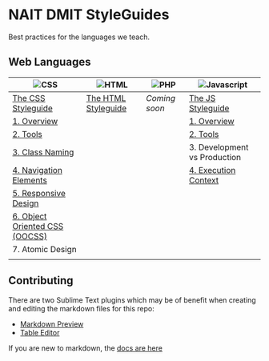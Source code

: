 NAIT DMIT StyleGuides
=====================

Best practices for the languages we teach.

## Web Languages

|                ![CSS](https://raw.github.com/nait-dmit/styleguides/master/assets/icons/css-med.png)               | ![HTML](https://raw.github.com/nait-dmit/styleguides/master/assets/icons/html-med.png) | ![PHP](https://raw.github.com/nait-dmit/styleguides/master/assets/icons/php-med.png) |      ![Javascript](https://raw.github.com/nait-dmit/styleguides/master/assets/icons/js-med.png)      |
| ----------------------------------------------------------------------------------------------------------------- | -------------------------------------------------------------------------------------- | ------------------------------------------------------------------------------------ | ---------------------------------------------------------------------------------------------------- |
| [The CSS Styleguide](https://github.com/nait-dmit/styleguides/tree/master/css)                                    | [The HTML Styleguide](https://github.com/nait-dmit/styleguides/tree/master/html)       | _Coming soon_                                                                        | [The JS Styleguide](https://github.com/nait-dmit/styleguides/tree/master/js)                         |
| [1. Overview](https://github.com/nait-dmit/styleguides/tree/master/css/overview.md)                               |                                                                                        |                                                                                      | [1. Overview](https://github.com/nait-dmit/styleguides/tree/master/js/overview.md)                   |
| [2. Tools](https://github.com/nait-dmit/styleguides/tree/master/css/tools.md)                                     |                                                                                        |                                                                                      | [2. Tools](https://github.com/nait-dmit/styleguides/tree/master/js/tools.md)                         |
| [3. Class Naming](https://github.com/nait-dmit/styleguides/tree/master/css/class-naming.md)                       |                                                                                        |                                                                                      | 3. Development vs Production                                                                         |
| [4. Navigation Elements](https://github.com/nait-dmit/styleguides/tree/master/css/navigation-elements.md)         |                                                                                        |                                                                                      | [4. Execution Context](https://github.com/nait-dmit/styleguides/tree/master/js/execution-context.md) |
| [5. Responsive Design](https://github.com/nait-dmit/styleguides/tree/master/css/responsive-design.md)             |                                                                                        |                                                                                      |                                                                                                      |
| [6. Object Oriented CSS (OOCSS)](https://github.com/nait-dmit/styleguides/tree/master/css/object-oriented-css.md) |                                                                                        |                                                                                      |                                                                                                      |
| 7. Atomic Design                                                                                                  |                                                                                        |                                                                                      |                                                                                                      |
|                                                                                                                   |                                                                                        |                                                                                      |                                                                                                      |


## Contributing

There are two Sublime Text plugins which may be of benefit when creating and editing the markdown files for this repo:
* [Markdown Preview](https://github.com/revolunet/sublimetext-markdown-preview)
* [Table Editor](https://github.com/vkocubinsky/SublimeTableEditor)

If you are new to markdown, the [docs are here](http://daringfireball.net/projects/markdown/syntax)
